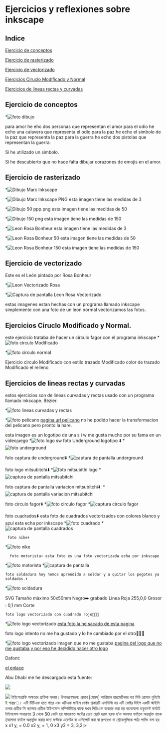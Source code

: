 # Ejercicios y reflexiones sobre inkscape

## Indice

[Ejercicio de conceptos](https://github.com/marc125678/Soldadura-dise-o/blob/main/IMG_20210324_105723.jpg)

 [Ejercicio de rasterizado](https://github.com/marc125678/Soldadura-dise-o/blob/main/dibujo%20Marc.svg)
 
 [Ejercicio de vectorizado](https://github.com/marc125678/Soldadura-dise-o/blob/main/path24.png)
 
 [Ejercicios Ciruclo Modificado y Normal](#ejercicios-ciruclo-modificado-y-normal)
 
 [Ejercicios de lineas rectas y curvadas](#ejercicios-de-lineas-rectas-y-curvadas)
 
 
 

## Ejercicio de conceptos

*![foto dibujo](https://github.com/marc125678/Soldadura-dise-o/blob/main/IMG_20210324_105723.jpghttps://github.com/marc125678/Soldadura-dise-o/blob/main/IMG_20210324_105723.jpg)

para amor he eho dos personas que representan el amor
para el odio he echo una calavera que representa el odio 
para la paz he echo el simbolo de la paz que representa la paz 
para la guerra he echo dos pistolas que representan la guerra.


Si he utilizado un simbolo.

Si he descubierto que no hace falta dibujar corazones de emojis en el amor. 

## Ejercicio de rasterizado

*![Dibujo Marc Inkscape](https://github.com/marc125678/Soldadura-dise-o/blob/main/dibujo%20Marc.svg)

*![Dibujo Marc Inkscape PNG](https://github.com/marc125678/Soldadura-dise-o/blob/main/path236.png)
esta imagen tiene las medidas de 3 


*![Dibujo 50 ppp.png](https://github.com/marc125678/Soldadura-dise-o/blob/main/dibujo50ppp.png) 
esta imagen tiene las medidas de 50 

*![Dibujo 150 png](https://github.com/marc125678/Soldadura-dise-o/blob/main/dibujo%20150%20png.png)
esta imagen tiene las medidas de 150 

*![Leon Rosa Bonheur](https://github.com/marc125678/Soldadura-dise-o/blob/main/Leon%20Rosa%20Bonheur.png)
esta imagen tiene las medidas de 3

*![Leon Rosa Bonheur 50](https://github.com/marc125678/Soldadura-dise-o/blob/main/Leon%20Rosa%20Bonheur50.png)
esta imagen tiene las medidas de 50

*![Leon Rosa Bonheur 150](https://github.com/marc125678/Soldadura-dise-o/blob/main/Leon%20Rosa%20Bonheur150.png)
esta imagen tiene las medidas de 150

## Ejercicio de vectorizado

Este es el León pintado por Rosa Bonheur

*![Leon Vectorizado Rosa](https://github.com/marc125678/Soldadura-dise-o/blob/main/path24.png)

*![Captura de pantalla Leon Rosa Vectorizado](https://github.com/marc125678/Soldadura-dise-o/blob/main/Captura%20de%20pantalla%20de%202021-03-25%2012-43-09.png)



estas imagenes estan hechas con un programa llamado inkscape simplemente con una foto de un leon normal vectorizamos las fotos.
 
 ## Ejercicios Ciruclo Modificado y Normal.
este ejercicio trataba de hacer un circulo fagor con el programa inkscape
*![foto circulo Modificado](https://github.com/marc125678/Soldadura-dise-o/blob/main/path10.png)

*![foto circulo normal](https://github.com/marc125678/Soldadura-dise-o/blob/main/bitmap.png)

  Ejercicio circulo Modificado con estilo trazado Modificado color de trazado Modificado el relleno
  
## Ejercicios de lineas rectas y curvadas

 estos ejercicios son de lineas curvadas y rectas usado con un programa llamado inkscape. Bézier.
 
*![foto lineas curvadas y rectas](https://github.com/marc125678/Soldadura-dise-o/blob/main/Captura%20de%20pantalla%20de%202021-03-25%2013-44-08.png)


*![foto pelicano](https://github.com/marc125678/Soldadura-dise-o/blob/main/1-pelicanos_0.jpg)
[pagina url pelicano](https://www.muyinteresante.es/naturaleza/fotos/curiosidades-sobre-los-pelicanos-141610991255)
no he podido hacer la transformacion del pelicano pero pronto la hare.

 
 esta imagen es un logotipo de una s i w me gusta mucho por su fama en un videojuego 
*![foto logo sw](https://github.com/marc125678/Soldadura-dise-o/blob/main/vector-graphic-initials-letter-sw-logo-design-template-emblem-hexagon-204622470.jpg%20Concun%20Marc.svg)
foto Underground logotipo
⬇️
*![foto underground](https://github.com/marc125678/Soldadura-dise-o/blob/main/LOGO%201%20UNDERGROUND.svg)

foto captura de underground⬇️
*![captura de pantalla underground](https://github.com/marc125678/Soldadura-dise-o/blob/main/Captura%20de%20pantalla%20de%202021-04-08%2010-56-09.png)


foto logo mitsubitchi⬇️
 *![foto mitsubithi logo](https://github.com/marc125678/Soldadura-dise-o/blob/main/logo%20mitsubitchi.svg)
 *![captura de pantalla mitsubitchi](https://github.com/marc125678/Soldadura-dise-o/blob/main/Captura%20de%20pantalla%20de%202021-04-08%2012-32-45.png)


foto captura de pantalla variacion mitsubitchi⬇️.
*![captura de pantalla variacion mitsubitchi](https://github.com/marc125678/Soldadura-dise-o/blob/main/Captura%20de%20pantalla%20de%202021-04-08%2012-42-40.png)

foto circulo fagor⬇️
*![foto circulo fagor](https://github.com/marc125678/Soldadura-dise-o/blob/main/circulo%20fagor.svg)
*![captura circulo fagor](https://github.com/marc125678/Soldadura-dise-o/blob/main/Captura%20de%20pantalla%20de%202021-04-08%2013-10-09.png)

foto cuadrados⬇️ esta foto de cuadrados vectorizados con colores blanco y azul esta echa por inkscape
*![foto cuadrado](https://github.com/marc125678/Soldadura-dise-o/blob/main/CUADRADOS.%20Marc%20svg.svg)
*![captura de pantalla cuadrados](https://github.com/marc125678/Soldadura-dise-o/blob/main/Captura%20de%20pantalla%20de%202021-04-09%2009-21-48.png)

     foto nike⬇️
*![foto nike](https://github.com/marc125678/Soldadura-dise-o/blob/main/Captura%20de%20pantalla%20de%202021-04-09%2012-53-49.png)

      foto motorista⬇️ esta foto es una foto vectorizada echa por inkscape
*![foto motorista](https://github.com/marc125678/Soldadura-dise-o/blob/main/Captura%20de%20pantalla%20de%202021-04-09%2014-02-14.png)
*![captura de pantalla](https://github.com/marc125678/Soldadura-dise-o/blob/main/Captura%20de%20pantalla%20de%202021-04-09%2013-30-30.png)

    foto soldadura hoy hemos aprendido a soldar y a quitar los pegotes ya soldados.⬇️
  *![foto soldadura](https://github.com/marc125678/Soldadura-dise-o/blob/main/IMG_20210412_131841.jpg)


SVG 
Tamaño màximo 50x50mm
Negro➡️ grabado 
Linea Roja 255,0,0
Grosor : 0,1 mm
Corte

    foto logo vectorizado con cuadrado rojo🐯🐨🦊
*![foto logo vectorizado](https://github.com/marc125678/Soldadura-dise-o/blob/main/logo%20vectorizado%20cuadrado%20rojo.svg)
  [esta foto la he sacado de esta pagina](https://thehungryjpeg.com/product/3692778-duck-hunter-esport-mascot-logo-design)

foto logo intento no me ha gustado y lo he cambiado por el otro🐶🦅🐮

*![foto logo vectorizado imagen que no me gustaba](https://github.com/marc125678/Soldadura-dise-o/blob/main/Captura%20de%20pantalla%20de%202021-04-15%2010-13-05.png) 
 [pagina del logo que no me gustaba y por eso he decidido hacer otro logo](https://steamcommunity.com/sharedfiles/filedetails/?l=spanish&id=1710105514)
 
 Dafont:
 
 [el enlace](https://www.dafont.com/es/abu-dhabi.font)
 
 Abu Dhabi
 me he descargado esta fuente: 
 
 ![](https://raw.githubusercontent.com/marc125678/Soldadura-dise-o/main/Captura%20de%20pantalla%20de%202021-04-19%2010-20-55.png)
 
 ![](https://github.com/marc125678/Soldadura-dise-o/blob/main/Captura%20de%20pantalla%20de%202021-04-19%2010-53-36.png)
  টাইপোগ্রাফি অক্ষরের গ্রাফিক সংজ্ঞা। উদাহরণস্বরূপ: প্রভাব [মেমস] আরিয়াল হারমেটিকার বার মিউ রোমান নুনিটো ই গাer়।
এটি টিটিএফ হতে পারে এবং ওটিএফ ফাইল ভেক্টর প্রকারটি এসভিজি নয় এটি ভেক্টর টাইপ একটি স্মাইলি ডলার প্রতীক সি ক্যান্সার প্রতীক টাইপফেস কম্পিউটারে থাকে যখন পিডিএফ ব্যবহার করা হয় বহনযোগ্য ডকুমেন্ট ফর্ম্যাট টাইপফেস সাধারণত 3 থেকে 50 কেবি হয় সাধারণত ফন্টের চেয়ে ছোট হরফ হরফ হ'ল আলাদা ফাইলে অন্তর্ভুক্ত থাকে (আলাদা ফাইল অন্তর্ভুক্ত করার জন্য ফন্টকে এম্বেডিং বা এপিপোর্ট করা বা রূপরেখা বা স্ট্রোকগুলিকে পাঠ্য পাসিং বলা হয় x x1 y, = 0.0 x2 y, = 1, 0 x3 y2 = 3, 3,2;>


